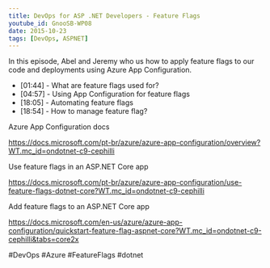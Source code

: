 ```yaml
---
title: DevOps for ASP .NET Developers - Feature Flags
youtube_id: GnooSB-WP08
date: 2015-10-23
tags: [DevOps, ASPNET]
---
```


In this episode, Abel and Jeremy who us how to apply feature flags to our code and deployments using Azure App Configuration.

- [01:44] - What are feature flags used for?
- [04:57] - Using App Configuration for feature flags
- [18:05] - Automating feature flags
- [18:54] - How to manage feature flag?

Azure App Configuration docs

https://docs.microsoft.com/pt-br/azure/azure-app-configuration/overview?WT.mc_id=ondotnet-c9-cephilli

Use feature flags in an ASP.NET Core app

https://docs.microsoft.com/pt-br/azure/azure-app-configuration/use-feature-flags-dotnet-core?WT.mc_id=ondotnet-c9-cephilli


Add feature flags to an ASP.NET Core app

https://docs.microsoft.com/en-us/azure/azure-app-configuration/quickstart-feature-flag-aspnet-core?WT.mc_id=ondotnet-c9-cephilli&tabs=core2x

#DevOps #Azure #FeatureFlags #dotnet


